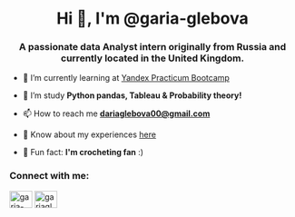 <h1 align="center">Hi 👋, I'm @garia-glebova</h1>
<h3 align="center">A passionate data Analyst intern originally from Russia and currently located in the United Kingdom.</h3>

- 🔭 I’m currently learning at [Yandex Practicum Bootcamp](https://practicum.yandex.ru/data-analyst-bootcamp/)

- 🌱 I’m study **Python pandas, Tableau & Probability theory!**

- 📫 How to reach me **dariaglebova00@gmail.com**

- 📄 Know about my experiences [here](https://drive.google.com/file/d/11DgM_TNFS1dmyLZ3xBz4TTsiYkTw-vk7/view?usp=share_link)

- 🧶 Fun fact: **I'm crocheting fan** :)

<h3 align="left">Connect with me:</h3>
<p align="left">
<a href="https://www.linkedin.com/in/daria-glebova/" target="blank"><img align="center" src="https://raw.githubusercontent.com/rahuldkjain/github-profile-readme-generator/master/src/images/icons/Social/linked-in-alt.svg" alt="garia-glebova" height="30" width="40" /></a>
<a href="https://www.kaggle.com/dariaglebova" target="blank"><img align="center" src="https://raw.githubusercontent.com/rahuldkjain/github-profile-readme-generator/master/src/images/icons/Social/kaggle.svg" alt="gariaglebova" height="30" width="40" /></a>
</p>
